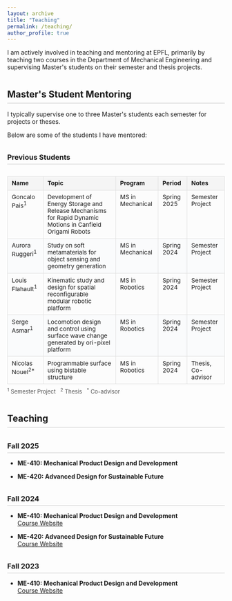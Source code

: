 ```yaml
---
layout: archive
title: "Teaching"
permalink: /teaching/
author_profile: true
---
```


<style>
/* Style just for this page */
.custom-table-container {
  overflow-x: auto;
  margin-bottom: 1.5em;
}
.custom-teaching-table {
  width: 100%;
  border-collapse: collapse;
  background: #fcfcfc;
  font-size: 0.98em;
  margin-bottom: 0.5em;
}
.custom-teaching-table th, .custom-teaching-table td {
  border: 1px solid #e0e0e0;
  padding: 0.55em 0.7em;
  text-align: left;
  vertical-align: top;
}
.custom-teaching-table th {
  background: #f5f5f5;
  font-weight: 700;
}
.custom-teaching-table tr:nth-child(even) {
  background: #fafbfc;
}
.custom-table-footnote {
  font-size: 0.92em;
  margin-top: 0.2em;
  color: #555;
}
h2, h3 {
  margin-top: 2em;
  border-bottom: 2px solid #e1e1e1;
  padding-bottom: 0.3em;
  margin-bottom: 0.8em;
}
</style>

I am actively involved in teaching and mentoring at EPFL, primarily by teaching two courses in the Department of Mechanical Engineering and supervising Master's students on their semester and thesis projects.

## Master's Student Mentoring

I typically supervise one to three Master's students each semester for projects or theses. 

Below are some of the students I have mentored:

### Previous Students

<div class="custom-table-container">

<table class="custom-teaching-table">
  <thead>
    <tr>
      <th>Name</th>
      <th>Topic</th>
      <th>Program</th>
      <th>Period</th>
      <th>Notes</th>
    </tr>
  </thead>
  <tbody>
    <tr>
      <td>Goncalo Pais<sup>1</sup></td>
      <td>Development of Energy Storage and Release Mechanisms for Rapid Dynamic Motions in Canfield Origami Robots</td>
      <td>MS in Mechanical</td>
      <td>Spring 2025</td>
      <td>Semester Project</td>
    </tr>
    <tr>
      <td>Aurora Ruggeri<sup>1</sup></td>
      <td>Study on soft metamaterials for object sensing and geometry generation</td>
      <td>MS in Mechanical</td>
      <td>Spring 2024</td>
      <td>Semester Project</td>
    </tr>
    <tr>
      <td>Louis Flahault<sup>1</sup></td>
      <td>Kinematic study and design for spatial reconfigurable modular robotic platform</td>
      <td>MS in Robotics</td>
      <td>Spring 2024</td>
      <td>Semester Project</td>
    </tr>
    <tr>
      <td>Serge Asmar<sup>1</sup></td>
      <td>Locomotion design and control using surface wave change generated by ori-pixel platform</td>
      <td>MS in Robotics</td>
      <td>Spring 2024</td>
      <td>Semester Project</td>
    </tr>
    <tr>
      <td>Nicolas Nouel<sup>2*</sup></td>
      <td>Programmable surface using bistable structure</td>
      <td>MS in Robotics</td>
      <td>Spring 2024</td>
      <td>Thesis, Co-advisor</td>
    </tr>
  </tbody>
</table>
<div class="custom-table-footnote">
  <sup>1</sup> Semester Project &nbsp; <sup>2</sup> Thesis &nbsp; <sup>*</sup> Co-advisor
</div>
</div>

## Teaching

### Fall 2025
- **ME-410: Mechanical Product Design and Development**  
  
- **ME-420: Advanced Design for Sustainable Future**  

### Fall 2024
- **ME-410: Mechanical Product Design and Development**  
  [Course Website](https://www.paikslab.com/courses/me-410)  

- **ME-420: Advanced Design for Sustainable Future**  
  [Course Website](https://www.paikslab.com/courses/me-420)  

### Fall 2023
- **ME-410: Mechanical Product Design and Development**  
  [Course Website](https://www.paikslab.com/courses/me-410)